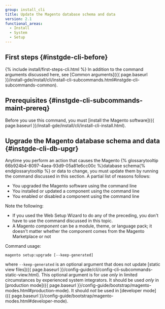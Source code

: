 ```yaml
---
group: install_cli
title: Update the Magento database schema and data
version: 2.1
functional_areas:
  - Install
  - System
  - Setup
---
```


## First steps {#instgde-cli-before}
{% include install/first-steps-cli.html %}
In addition to the command arguments discussed here, see [Common arguments]({{ page.baseurl }}/install-gde/install/cli/install-cli-subcommands.html#instgde-cli-subcommands-common).

## Prerequisites {#instgde-cli-subcommands-maint-prereq}

Before you use this command, you must [install the Magento software]({{ page.baseurl }}/install-gde/install/cli/install-cli-install.html).

## Upgrade the Magento database schema and data {#instgde-cli-db-upgr}

Anytime you perform an action that causes the Magento {% glossarytooltip 66b924b4-8097-4aea-93d9-05a81e6cc00c %}database schema{% endglossarytooltip %} or data to change, you must update them by running the command discussed in this section. A partial list of reasons follows:

*	You upgraded the Magento software using the command line
*	You installed or updated a component using the command line
*	You enabled or disabled a component using the command line

Note the following:

*	If you used the Web Setup Wizard to do any of the preceding, you don't have to use the command discussed in this topic.
*	A Magento *component* can be a module, theme, or language pack; it doesn't matter whether the component comes from the Magento Marketplace or not

Command usage:

	magento setup:upgrade [--keep-generated]

where `--keep-generated` is an optional argument that does not update [static view files]({{ page.baseurl }}/config-guide/cli/config-cli-subcommands-static-view.html). This optional argument is for use *only* in limited circumstances by experienced system integrators. It should be used *only* in [production mode]({{ page.baseurl }}/config-guide/bootstrap/magento-modes.html#production-mode). It should *not* be used in [developer mode]({{ page.baseurl }}/config-guide/bootstrap/magento-modes.html#developer-mode).
